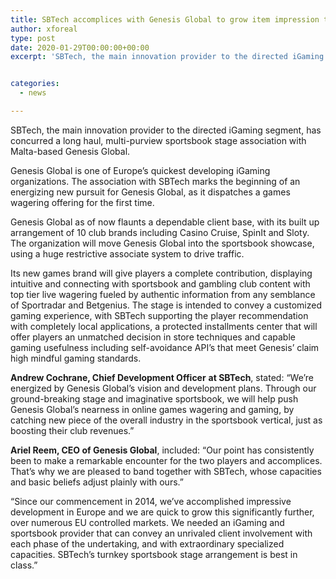 ```yaml
---
title: SBTech accomplices with Genesis Global to grow item impression to sports
author: xforeal 
type: post
date: 2020-01-29T00:00:00+00:00
excerpt: 'SBTech, the main innovation provider to the directed iGaming segment, has concurred a long haul, multi-purview sportsbook stage association with Malta-based Genesis Global '


categories:
  - news

---
```

SBTech, the main innovation provider to the directed iGaming segment, has concurred a long haul, multi-purview sportsbook stage association with Malta-based Genesis Global.

Genesis Global is one of Europe&#8217;s quickest developing iGaming organizations. The association with SBTech marks the beginning of an energizing new pursuit for Genesis Global, as it dispatches a games wagering offering for the first time.

Genesis Global as of now flaunts a dependable client base, with its built up arrangement of 10 club brands including Casino Cruise, SpinIt and Sloty. The organization will move Genesis Global into the sportsbook showcase, using a huge restrictive associate system to drive traffic.

Its new games brand will give players a complete contribution, displaying intuitive and connecting with sportsbook and gambling club content with top tier live wagering fueled by authentic information from any semblance of Sportradar and Betgenius. The stage is intended to convey a customized gaming experience, with SBTech supporting the player recommendation with completely local applications, a protected installments center that will offer players an unmatched decision in store techniques and capable gaming usefulness including self-avoidance API&rsquo;s that meet Genesis&rsquo; claim high mindful gaming standards.

**Andrew Cochrane, Chief Development Officer** **at SBTech**, stated: &ldquo;We&rsquo;re energized by Genesis Global&rsquo;s vision and development plans. Through our ground-breaking stage and imaginative sportsbook, we will help push Genesis Global&rsquo;s nearness in online games wagering and gaming, by catching new piece of the overall industry in the sportsbook vertical, just as boosting their club revenues.&rdquo;

**Ariel Reem, CEO of Genesis Global**, included: &ldquo;Our point has consistently been to make a remarkable encounter for the two players and accomplices. That&rsquo;s why we are pleased to band together with SBTech, whose capacities and basic beliefs adjust plainly with ours.&rdquo;

&ldquo;Since our commencement in 2014, we&rsquo;ve accomplished impressive development in Europe and we are quick to grow this significantly further, over numerous EU controlled markets. We needed an iGaming and sportsbook provider that can convey an unrivaled client involvement with each phase of the undertaking, and with extraordinary specialized capacities. SBTech&rsquo;s turnkey sportsbook stage arrangement is best in class.&rdquo;